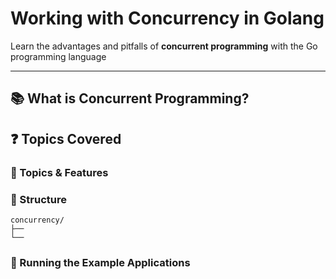 # Working with Concurrency in Golang

Learn the advantages and pitfalls of **concurrent programming** with the Go
programming language

---

## 📚 What is Concurrent Programming?

## ❓ Topics Covered

### 🧠 Topics & Features

### 📁 Structure

```
concurrency/
├──
└──
```

### 🚀 Running the Example Applications
